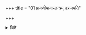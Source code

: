 +++
title = "01 प्रायणीयायास्तन्त्रम् प्रक्रमयति"

+++

<details><summary>थिते</summary>

1. (The Adhvaryu) starts the procedure of the Prāyaṇīyā (-offering).
</details>
